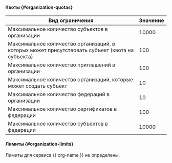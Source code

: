 #### Квоты {#organization-quotas}

Вид ограничения | Значение
----- | -----
Максимальное количество субъектов в организации | 10000
Максимальное количество организаций, в которых может присутствовать субъект (квота на субъекта) | 100
Максимальное количество приглашений в организации | 100
Максимальное количество организаций, которые может создать субъект | 10
Максимальное количество федераций в организации | 10
Максимальное количество сертификатов в федерации | 100
Максимальное количество субъектов в федерации | 10000

#### Лимиты {#organization-limits}

Лимиты для сервиса {{ org-name }} не определены.